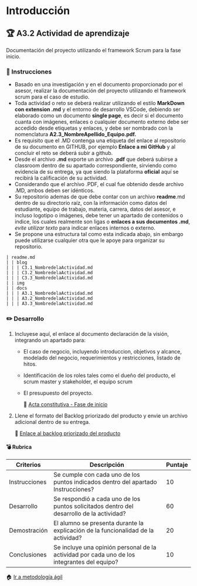 # Introducción

## :trophy: A3.2 Actividad de aprendizaje

Documentación del proyecto utilizando el framework Scrum para la fase inicio.

### :blue_book: Instrucciones

- Basado en una investigación y en el documento proporcionado por el asesor, realizar la documentación del proyecto utilizando el framework scrum para el caso de estudio.
- Toda actividad o reto se deberá realizar utilizando el estilo **MarkDown con extension .md** y el entorno de desarrollo VSCode, debiendo ser elaborado como un documento **single page**, es decir si el documento cuanta con imágenes, enlaces o cualquier documento externo debe ser accedido desde etiquetas y enlaces, y debe ser nombrado con la nomenclatura **A2.3_NombreApellido_Equipo.pdf.**
- Es requisito que el .MD contenga una etiqueta del enlace al repositorio de su documento en GITHUB, por ejemplo **Enlace a mi GitHub** y al concluir el reto se deberá subir a github.
- Desde el archivo **.md** exporte un archivo **.pdf** que deberá subirse a classroom dentro de su apartado correspondiente, sirviendo como evidencia de su entrega, ya que siendo la plataforma **oficial** aquí se recibirá la calificación de su actividad.
- Considerando que el archivo .PDF, el cual fue obtenido desde archivo .MD, ambos deben ser idénticos.
- Su repositorio ademas de que debe contar con un archivo **readme**.md dentro de su directorio raíz, con la información como datos del estudiante, equipo de trabajo, materia, carrera, datos del asesor, e incluso logotipo o imágenes, debe tener un apartado de contenidos o indice, los cuales realmente son ligas o **enlaces a sus documentos .md**, _evite utilizar texto_ para indicar enlaces internos o externo.
- Se propone una estructura tal como esta indicada abajo, sin embargo puede utilizarse cualquier otra que le apoye para organizar su repositorio.

``` 
| readme.md
| | blog
| | | C3.1_NombredelaActividad.md
| | | C3.2_NombredelaActividad.md
| | | C3.3_NombredelaActividad.md
| | img
| | docs
| | | A3.1_NombredelaActividad.md
| | | A3.2_NombredelaActividad.md
| | | A3.3_NombredelaActividad.md
```

### :pencil2: Desarrollo

1. Incluyese aquí, el enlace al documento declaración de la visión, integrando un apartado para:
   +  El caso de negocio, incluyendo introduccion, objetivos y alcance, modelado del negocio, requerimientos y restricciones, listado de hitos.
   +  Identificación de los roles tales como el dueño del producto, el scrum master y stakeholder, el equipo scrum
   +  El presupuesto del proyecto.
  
      :link: [Acta constitutiva - Fase de inicio](https://github.com/OscarAbrahamH/AnalisisAvanzado_Desarrollo/blob/master/AbrahamHDocs/blog/C3.2%20%20Fase%20inicio%20del%20marco%20de%20trabajo%20SCRUM%20para%20el%20caso%20de%20estudio..pdf) 

2. Llene el formato del Backlog priorizado del producto y envie un archivo adicional dentro de su entrega.

      :link: [Enlace al backlog priorizado del producto](https://docs.google.com/spreadsheets/d/1z61AD5kA-PMI0yAqDRe_CJW5uVQ12lGd5kzjgHsXmVY/edit?usp=sharing) 



#### :bomb: Rubrica

| Criterios     | Descripción                                                                                  | Puntaje |
| ------------- | -------------------------------------------------------------------------------------------- | ------- |
| Instrucciones | Se cumple con cada uno de los puntos indicados dentro del apartado Instrucciones?            | 10      |  | 5 |
| Desarrollo    | Se respondió a cada uno de los puntos solicitados dentro del desarrollo de la actividad?     | 60      |
| Demostración  | El alumno se presenta durante la explicación de la funcionalidad de la actividad?            | 20      |
| Conclusiones  | Se incluye una opinión personal de la actividad  por cada uno de los integrantes del equipo? | 10      |

:house: [Ir a metodología ágil](https://github.com/OscarAbrahamH/AnalisisAvanzado_Desarrollo/blob/master/AbrahamHDocs/blog/A3.2_OscarHuerta_Zeppelin.md)